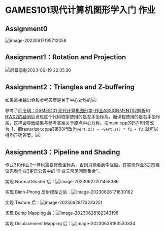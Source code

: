 # GAMES101现代计算机图形学入门 作业
## Assignment0 

![image-20230617195712058](http://rocyan.oss-cn-hangzhou.aliyuncs.com/notes/eroes6.png)

## Assignment1：Rotation and Projection

![屏幕录制2023-06-19 22.05.30](http://rocyan.oss-cn-hangzhou.aliyuncs.com/notes/uyn2qd.gif)

## Assignment2：Triangles and Z-buffering

如果直接输出会和参考答案是关于中心对称的![](http://rocyan.oss-cn-hangzhou.aliyuncs.com/notes/8jpmrs.png)

参考了[闫令琪：GAMES101 现代计算机图形学-作业ASSIGNMENT02解析](https://blog.csdn.net/weixin_39548859/article/details/107092229)和[HW02的疑问](http://games-cn.org/forums/topic/hw2的疑问/#post-6731)后发现这个代码框架使用的是左手坐标系，而课程使用的是右手坐标系，这样会导致结果与参考答案关于原点中心对称。把main.cpp的[57:19]修改为-1，把rasterizer.cpp的第90行改为`vert.z() = -vert.z() * f1 + f2;`就可以得到正确答案。![](http://rocyan.oss-cn-hangzhou.aliyuncs.com/notes/vikbxp.png)

## Assignment3：Pipeline and Shading

作业3和作业2一样也需要修改坐标系，否则只能看到牛屁股。在实现作业3之前建议先看[作业3更正公告](http://games-cn.org/forums/topic/作业3更正公告/)中的“作业三常见问题集合”。

实现 Normal Shader 后：![image-20230627201458386](http://rocyan.oss-cn-hangzhou.aliyuncs.com/notes/g3magk.png)

实现 Blinn-Phong 反射模型之后：![image-20230628171630162](http://rocyan.oss-cn-hangzhou.aliyuncs.com/notes/ckyeqa.png)

实现 Texture 后：![image-20230628173233251](http://rocyan.oss-cn-hangzhou.aliyuncs.com/notes/57639p.png)

实现 Bump Mapping 后：![image-20230628182343198](http://rocyan.oss-cn-hangzhou.aliyuncs.com/notes/xnicq0.png)

实现 Displacement Mapping 后：![image-20230628183530834](http://rocyan.oss-cn-hangzhou.aliyuncs.com/notes/wsxkis.png)
